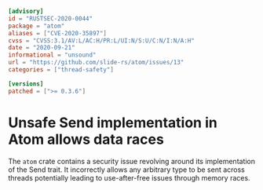 ```toml
[advisory]
id = "RUSTSEC-2020-0044"
package = "atom"
aliases = ["CVE-2020-35897"]
cvss = "CVSS:3.1/AV:L/AC:H/PR:L/UI:N/S:U/C:N/I:N/A:H"
date = "2020-09-21"
informational = "unsound"
url = "https://github.com/slide-rs/atom/issues/13"
categories = ["thread-safety"]

[versions]
patched = [">= 0.3.6"]
```

# Unsafe Send implementation in Atom allows data races

The `atom` crate contains a security issue revolving around its implementation
of the Send trait. It incorrectly allows any arbitrary type to be sent across
threads potentially leading to use-after-free issues through memory races.
